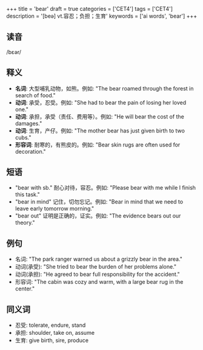 +++
title = 'bear'
draft = true
categories = ['CET4']
tags = ['CET4']
description = '[beə] vt.容忍；负担；生育'
keywords = ['ai words', 'bear']
+++

## 读音
/bɛər/

## 释义
- **名词**: 大型哺乳动物，如熊。例如: "The bear roamed through the forest in search of food."
- **动词**: 承受，忍受。例如: "She had to bear the pain of losing her loved one."
- **动词**: 承担，承受（责任、费用等）。例如: "He will bear the cost of the damages."
- **动词**: 生育，产仔。例如: "The mother bear has just given birth to two cubs."
- **形容词**: 耐寒的，有熊皮的。例如: "Bear skin rugs are often used for decoration."

## 短语
- "bear with sb." 耐心对待，容忍。例如: "Please bear with me while I finish this task."
- "bear in mind" 记住，切勿忘记。例如: "Bear in mind that we need to leave early tomorrow morning."
- "bear out" 证明是正确的，证实。例如: "The evidence bears out our theory."

## 例句
- 名词: "The park ranger warned us about a grizzly bear in the area."
- 动词(承受): "She tried to bear the burden of her problems alone."
- 动词(承担): "He agreed to bear full responsibility for the accident."
- 形容词: "The cabin was cozy and warm, with a large bear rug in the center."

## 同义词
- 忍受: tolerate, endure, stand
- 承担: shoulder, take on, assume
- 生育: give birth, sire, produce
